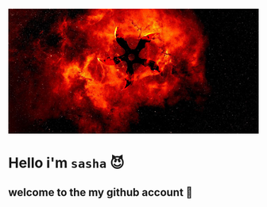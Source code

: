 ![walpaper](img/redme%20wallpaper.jpg)


# Hello i'm `sasha` :smiling_imp:

## welcome to the my github account :jack_o_lantern:

